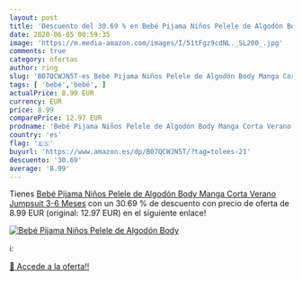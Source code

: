 ```yaml
---
layout: post
title: 'Descuento del 30.69 % en Bebé Pijama Niños Pelele de Algodón Body'
date: 2020-06-05 00:59:35
image: 'https://m.media-amazon.com/images/I/51tFgz9cdNL._SL200_.jpg'
comments: true
category: ofertas
author: ring
slug: 'B07QCWJN5T-es Bebé Pijama Niños Pelele de Algodón Body Manga Corta...'
tags: [ 'bebé','bebé', ]
actualPrice: 8.99 EUR
currency: EUR
price: 8.99
comparePrice: 12.97 EUR
prodname: 'Bebé Pijama Niños Pelele de Algodón Body Manga Corta Verano Jumpsuit 3-6 Meses'
country: 'es'
flag: '🇪🇸'
buyurl: 'https://www.amazon.es/dp/B07QCWJN5T/?tag=tolees-21'
descuento: '30.69'
average: '8.99'
---
```


Tienes [Bebé Pijama Niños Pelele de Algodón Body Manga Corta Verano Jumpsuit 3-6 Meses](https://www.amazon.es/dp/B07QCWJN5T/?tag=tolees-21) con un 30.69 % de descuento con precio de oferta de 8.99 EUR (original: 12.97 EUR) en el siguiente enlace!

[![Bebé Pijama Niños Pelele de Algodón Body](https://m.media-amazon.com/images/I/51tFgz9cdNL._SL200_.jpg)](https://www.amazon.es/dp/B07QCWJN5T/?tag=tolees-21)

ℹ️:


[🛒 Accede a la oferta!!](https://www.amazon.es/dp/B07QCWJN5T/?tag=tolees-21)
